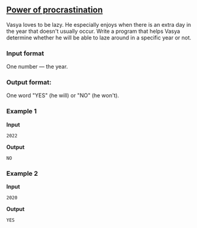 ## [Power of procrastination](../../../solutions/2.2/22_f.py)

Vasya loves to be lazy. He especially enjoys when there is an extra day in the year that doesn't usually occur. Write a program that helps Vasya determine whether he will be able to laze around in a specific year or not.

### Input format

One number — the year.

### Output format:

One word "YES" (he will) or "NO" (he won't).

### Example 1

__Input__
```plaintext
2022
```

__Output__
```plaintext
NO
```

### Example 2

__Input__
```plaintext
2020
```

__Output__
```plaintext
YES
```